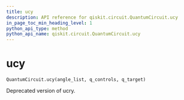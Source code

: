 ```yaml
---
title: ucy
description: API reference for qiskit.circuit.QuantumCircuit.ucy
in_page_toc_min_heading_level: 1
python_api_type: method
python_api_name: qiskit.circuit.QuantumCircuit.ucy
---
```


# ucy

<span id="qiskit.circuit.QuantumCircuit.ucy" />

`QuantumCircuit.ucy(angle_list, q_controls, q_target)`

Deprecated version of ucry.

